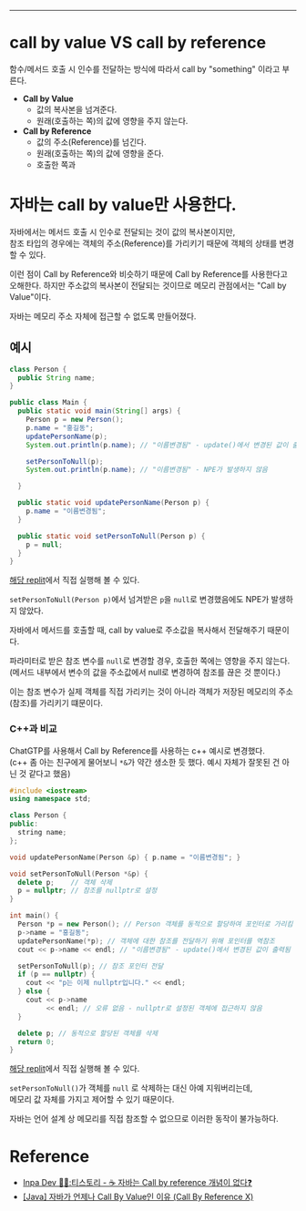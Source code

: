 - - -

# call by value VS call by reference

함수/메서드 호출 시 인수를 전달하는 방식에 따라서 call by "something" 이라고 부른다.

- **Call by Value**
	- 값의 복사본을 넘겨준다.
	- 원래(호출하는 쪽)의 값에 영향을 주지 않는다.
- **Call by Reference**
	- 값의 주소(Reference)를 넘긴다.
	- 원래(호출하는 쪽)의 값에 영향을 준다.
	- 호출한 쪽과 

# 자바는 call by value만 사용한다.

자바에서는 메서드 호출 시 인수로 전달되는 것이 값의 복사본이지만,   
참조 타입의 경우에는 객체의 주소(Reference)를 가리키기 때문에 객체의 상태를 변경할 수 있다.   

이런 점이 Call by Reference와 비슷하기 때문에 Call by Reference를 사용한다고 오해한다.
하지만 주소값의 복사본이 전달되는 것이므로 메모리 관점에서는 "Call by Value"이다.

자바는 메모리 주소 자체에 접근할 수 없도록 만들어졌다.

## 예시

```java
class Person {
  public String name;
}

public class Main {
  public static void main(String[] args) {
    Person p = new Person();
    p.name = "홍길동";
    updatePersonName(p);
    System.out.println(p.name); // "이름변경됨" - update()에서 변경된 값이 출력됨

    setPersonToNull(p);
    System.out.println(p.name); // "이름변경됨" - NPE가 발생하지 않음

  }

  public static void updatePersonName(Person p) {
    p.name = "이름변경됨";
  }

  public static void setPersonToNull(Person p) {
    p = null;
  }
}
```
[해당 replit](https://replit.com/@YangSiJun528/CallByValue#src/main/java/Main.java)에서 직접 실행해 볼 수 있다.

`setPersonToNull(Person p)`에서 넘겨받은 `p`을 `null`로 변경했음에도 NPE가 발생하지 않았다.

자바에서 메서드를 호출할 때, call by value로 주소값을 복사해서 전달해주기 때문이다.  

파라미터로 받은 참조 변수를 `null`로 변경할 경우, 호출한 쪽에는 영향을 주지 않는다.   
(메서드 내부에서 변수의 값을 주소값에서 null로 변경하여 참조를 끊은 것 뿐이다.)

이는 참조 변수가 실제 객체를 직접 가리키는 것이 아니라 객체가 저장된 메모리의 주소(참조)를 가리키기 떄문이다.

### C++과 비교

ChatGTP를 사용해서 Call by Reference를 사용하는 c++ 예시로 변경했다.  
(c++ 좀 아는 친구에게 물어보니 `*&`가 약간 생소한 듯 했다. 예시 자체가 잘못된 건 아닌 것 같다고 했음)

```c++
#include <iostream>
using namespace std;

class Person {
public:
  string name;
};

void updatePersonName(Person &p) { p.name = "이름변경됨"; }

void setPersonToNull(Person *&p) {
  delete p;    // 객체 삭제
  p = nullptr; // 참조를 nullptr로 설정
}

int main() {
  Person *p = new Person(); // Person 객체를 동적으로 할당하여 포인터로 가리킴
  p->name = "홍길동";
  updatePersonName(*p); // 객체에 대한 참조를 전달하기 위해 포인터를 역참조
  cout << p->name << endl; // "이름변경됨" - update()에서 변경된 값이 출력됨

  setPersonToNull(p); // 참조 포인터 전달
  if (p == nullptr) {
    cout << "p는 이제 nullptr입니다." << endl;
  } else {
    cout << p->name
         << endl; // 오류 없음 - nullptr로 설정된 객체에 접근하지 않음
  }

  delete p; // 동적으로 할당된 객체를 삭제
  return 0;
}
```
[해당 replit](https://replit.com/@YangSiJun528/CallByTest#main.cpp)에서 직접 실행해 볼 수 있다.

`setPersonToNull()`가 객체를 `null` 로 삭제하는 대신 아예 지워버리는데,   
메모리 값 자체를 가지고 제어할 수 있기 때문이다.

자바는 언어 설계 상 메모리를 직접 참조할 수 없으므로 이러한 동작이 불가능하다.

# Reference
- [Inpa Dev 👨‍💻:티스토리 - ☕ 자바는 Call by reference 개념이 없다❓](https://inpa.tistory.com/entry/JAVA-%E2%98%95-%EC%9E%90%EB%B0%94%EB%8A%94-Call-by-reference-%EA%B0%9C%EB%85%90%EC%9D%B4-%EC%97%86%EB%8B%A4-%E2%9D%93)
- [[Java] 자바가 언제나 Call By Value인 이유 (Call By Reference X)](https://loosie.tistory.com/486)
